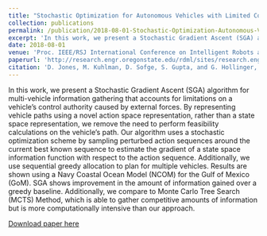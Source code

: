 ```yaml
---
title: "Stochastic Optimization for Autonomous Vehicles with Limited Control Authority"
collection: publications
permalink: /publication/2018-08-01-Stochastic-Optimization-Autonomous-Vehicles
excerpt: 'In this work, we present a Stochastic Gradient Ascent (SGA) algorithm for multi-vehicle information gathering that accounts for limitations on a vehicle’s control authority caused by external forces.'
date: 2018-08-01
venue: 'Proc. IEEE/RSJ International Conference on Intelligent Robots and Systems (IROS)'
paperurl: 'http://research.engr.oregonstate.edu/rdml/sites/research.engr.oregonstate.edu.rdml/files/iros_18_final_v2.pdf'
citation: 'D. Jones, M. Kuhlman, D. Sofge, S. Gupta, and G. Hollinger, &quot;Stochastic optimization for autonomous vehicles with limited control authority,&quot; in <i>Proc. IEEE/RSJ International Conference on Intelligent Robots and Systems (IROS)</i>, Madrid, Spain, Oct. 2018'
---
```

In this work, we present a Stochastic Gradient Ascent (SGA) algorithm for multi-vehicle information gathering that accounts for limitations on a vehicle’s control authority caused by external forces. By representing vehicle paths using a novel action space representation, rather than a state space representation, we remove the need to perform feasibility calculations on the vehicle’s path. Our algorithm uses a stochastic optimization scheme by sampling perturbed action sequences around the current best known sequence to estimate the gradient of a state space information function with respect to the action sequence. Additionally, we use sequential greedy allocation to plan for multiple vehicles. Results are shown using a Navy Coastal Ocean Model (NCOM) for the Gulf of Mexico (GoM). SGA shows improvement in the amount of information gained over a greedy baseline. Additionally, we compare to Monte Carlo Tree Search (MCTS) Method, which is able to gather competitive amounts of information but is more computationally intensive than our approach.

[Download paper here](http://research.engr.oregonstate.edu/rdml/sites/research.engr.oregonstate.edu.rdml/files/iros_18_final_v2.pdf)